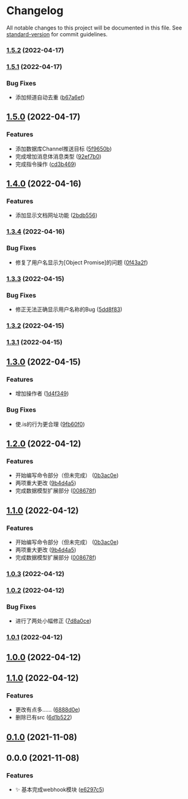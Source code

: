 # Changelog

All notable changes to this project will be documented in this file. See [standard-version](https://github.com/conventional-changelog/standard-version) for commit guidelines.

### [1.5.2](https://e.coding.net/sakurarealm/sakurarealmbot/yuque/compare/v1.5.1...v1.5.2) (2022-04-17)

### [1.5.1](https://e.coding.net/sakurarealm/sakurarealmbot/yuque/compare/v1.5.0...v1.5.1) (2022-04-17)


### Bug Fixes

* 添加频道自动去重 ([b67a6ef](https://e.coding.net/sakurarealm/sakurarealmbot/yuque/commit/b67a6ef42cefe923eba21293dd8384510c8214d0))

## [1.5.0](https://e.coding.net/sakurarealm/sakurarealmbot/yuque/compare/v1.4.0...v1.5.0) (2022-04-17)


### Features

* 添加数据库Channel推送目标 ([5f9650b](https://e.coding.net/sakurarealm/sakurarealmbot/yuque/commit/5f9650b9deda3e64e145836f4bd06b1702694ba6))
* 完成增加消息体消息类型 ([92ef7b0](https://e.coding.net/sakurarealm/sakurarealmbot/yuque/commit/92ef7b0fa817833d5d96f882fb0961cf0dbcb2f0))
* 完成指令操作 ([cd3b469](https://e.coding.net/sakurarealm/sakurarealmbot/yuque/commit/cd3b4696d5fb94f1527e4c60543b6666cd0bbdd3))

## [1.4.0](https://e.coding.net/sakurarealm/sakurarealmbot/yuque/compare/v1.3.4...v1.4.0) (2022-04-16)


### Features

* 添加显示文档网址功能 ([2bdb556](https://e.coding.net/sakurarealm/sakurarealmbot/yuque/commit/2bdb556739c16c75a181dd9a2467cc766e5699bd))

### [1.3.4](https://e.coding.net/sakurarealm/sakurarealmbot/yuque/compare/v1.3.3...v1.3.4) (2022-04-16)


### Bug Fixes

* 修复了用户名显示为[Object Promise]的问题 ([0f43a2f](https://e.coding.net/sakurarealm/sakurarealmbot/yuque/commit/0f43a2f72bee0e4fc874a611c39aedd154f6947f))

### [1.3.3](https://e.coding.net/sakurarealm/sakurarealmbot/yuque/compare/v1.3.2...v1.3.3) (2022-04-15)


### Bug Fixes

* 修正无法正确显示用户名称的Bug ([5dd8f83](https://e.coding.net/sakurarealm/sakurarealmbot/yuque/commit/5dd8f8338cbca5d9cf3e0dd754488281c3cc7490))

### [1.3.2](https://e.coding.net/sakurarealm/sakurarealmbot/yuque/compare/v1.3.1...v1.3.2) (2022-04-15)

### [1.3.1](https://e.coding.net/sakurarealm/sakurarealmbot/yuque/compare/v1.3.0...v1.3.1) (2022-04-15)

## [1.3.0](https://e.coding.net/sakurarealm/sakurarealmbot/yuque/compare/v1.2.0...v1.3.0) (2022-04-15)


### Features

* 增加操作者 ([1d4f349](https://e.coding.net/sakurarealm/sakurarealmbot/yuque/commit/1d4f34918a8154ecadd98cf46e0081cdcb399ea5))


### Bug Fixes

* 使.is的行为更合理 ([9fb60f0](https://e.coding.net/sakurarealm/sakurarealmbot/yuque/commit/9fb60f02356e9cdca548038219185bb71db09e3c))

## [1.2.0](https://e.coding.net/sakurarealm/sakurarealmbot/yuque/compare/v1.0.3...v1.2.0) (2022-04-12)


### Features

* 开始编写命令部分（但未完成） ([0b3ac0e](https://e.coding.net/sakurarealm/sakurarealmbot/yuque/commit/0b3ac0eceebb8330f8d8b7d2c2df8cde5fc8dfa1))
* 两项重大更改 ([9b4d4a5](https://e.coding.net/sakurarealm/sakurarealmbot/yuque/commit/9b4d4a569758ad483d071417667c1a99762c1928))
* 完成数据模型扩展部分 ([008678f](https://e.coding.net/sakurarealm/sakurarealmbot/yuque/commit/008678f1e38c7078f4a2a144d77a2d2084ad27a3))

## [1.1.0](https://e.coding.net/sakurarealm/sakurarealmbot/yuque/compare/v1.0.3...v1.1.0) (2022-04-12)


### Features

* 开始编写命令部分（但未完成） ([0b3ac0e](https://e.coding.net/sakurarealm/sakurarealmbot/yuque/commit/0b3ac0eceebb8330f8d8b7d2c2df8cde5fc8dfa1))
* 两项重大更改 ([9b4d4a5](https://e.coding.net/sakurarealm/sakurarealmbot/yuque/commit/9b4d4a569758ad483d071417667c1a99762c1928))
* 完成数据模型扩展部分 ([008678f](https://e.coding.net/sakurarealm/sakurarealmbot/yuque/commit/008678f1e38c7078f4a2a144d77a2d2084ad27a3))

### [1.0.3](https://e.coding.net/sakurarealm/sakurarealmbot/yuque/compare/v1.0.2...v1.0.3) (2022-04-12)

### [1.0.2](https://e.coding.net/sakurarealm/sakurarealmbot/yuque/compare/v1.0.1...v1.0.2) (2022-04-12)


### Bug Fixes

* 进行了两处小幅修正 ([7d8a0ce](https://e.coding.net/sakurarealm/sakurarealmbot/yuque/commit/7d8a0cecbf3c6a243c0ec0d9be0b9b5ca8b3f241))

### [1.0.1](https://e.coding.net/sakurarealm/sakurarealmbot/yuque/compare/v1.0.0...v1.0.1) (2022-04-12)

## [1.0.0](https://e.coding.net/sakurarealm/sakurarealmbot/yuque/compare/v1.1.0...v1.0.0) (2022-04-12)

## [1.1.0](https://e.coding.net/sakurarealm/sakurarealmbot/yuque/compare/v0.1.0...v1.1.0) (2022-04-12)


### Features

* 更改有点多…… ([6888d0e](https://e.coding.net/sakurarealm/sakurarealmbot/yuque/commit/6888d0e2b97cbc3dbba2966297a89a345a7c970a))
* 删除已有src ([6d1b522](https://e.coding.net/sakurarealm/sakurarealmbot/yuque/commit/6d1b5221948b2588227a70e5c24be3cfd4a102ae))

## [0.1.0](https://e.coding.net/sakurarealm/sakurarealmbot/yuque/compare/v0.0.0...v0.1.0) (2021-11-08)

## 0.0.0 (2021-11-08)


### Features

* :sparkles: 基本完成webhook模块 ([e6297c5](https://e.coding.net/sakurarealm/sakurarealmbot/yuque/commit/e6297c531231294af344c8506cc17c277b82532b))

